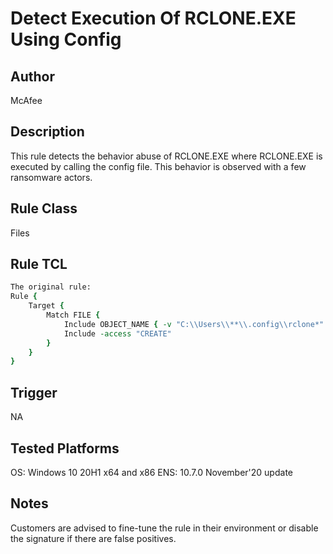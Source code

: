 # Detect Execution Of RCLONE.EXE Using Config

## Author
McAfee

## Description
This rule detects the behavior abuse of RCLONE.EXE where RCLONE.EXE is executed by calling the config file. This behavior is observed with a few ransomware actors.

## Rule Class 
Files

## Rule TCL
```tcl
The original rule: 
Rule {
	Target {
		Match FILE {
			Include OBJECT_NAME { -v "C:\\Users\\**\\.config\\rclone*" }
			Include -access "CREATE"
		}
	}
}
```

## Trigger
NA

## Tested Platforms
OS: Windows 10 20H1 x64 and x86
ENS: 10.7.0 November'20 update

## Notes
Customers are advised to fine-tune the rule in their environment or disable the signature if there are false positives.